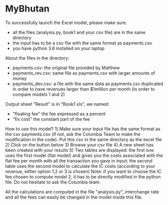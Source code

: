 # MyBhutan

To successfully launch the Excel model, please make sure:
- all the files (analysis.py, book1 and your csv file) are in the same directory
- the input has to be a csv file with the same format as payments.csv
- you have python 3.6 installed on your laptop

About the files in the directory:
- payments.csv: the original file provided by Matthew
- payments_rev.csv: same file as payments.csv with larger amounts of money
- payments_dev.csv: a file with the same data as payments.csv duplicated in order to have revenues larger than $1million per month (in order to compare models 1 and 2)

Output sheet "Result" is in "Book1.xls", we named:
- "floating fee" the fee expressed as a percent
- "fix cost" the constant part of the fee


How to use this model?
	1) Make sure your input file has the same format as the csv payments.csv (if not, ask the Columbia Team to make the modification in the code). Put this csv in the same directory as the excel file
	2) Click on the button below
	3) Browse your csv file
	4) A new sheet has been created with your results
	5) Two tables are displayed: the first one uses the first model (flat model) and gives you the costs associated with the flat fee per month with all the transaction you gave in input; the second table uses the second model to calculate the IC costs (according to your revenue, either option 1,2 or 3 is chosen)
Note: if you want to choose the IC fee chosen to compute model 2, it has to be directly modified in the python file. Do not hesitate to ask the Columbia team.

All the calculations are computed in the file "analysis.py", interchange rate and all the fees can easily be changed in the model inside this file.

